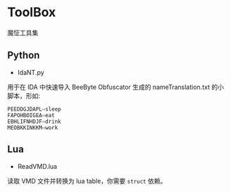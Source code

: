# ToolBox
魔怔工具集

## Python

* IdaNT.py

用于在 IDA 中快速导入 BeeByte Obfuscator 生成的 nameTranslation.txt 的小脚本，形如:

```NameTranslation
PEEDDGJDAPL⇨sleep
FAPOHBOIGEA⇨eat
EBHLIFNHDJF⇨drink
MEOBKKINKKM⇨work
```

## Lua

* ReadVMD.lua

读取 VMD 文件并转换为 lua table，你需要 `struct` 依赖。
